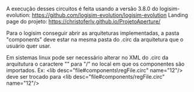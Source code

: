 A execução desses circuitos é feita usando a versão 3.8.0 do logisim-evolution: https://github.com/logisim-evolution/logisim-evolution
Landing page do projeto: https://christoferlv.github.io/ProjetoAperture/

Para o logisim conseguir abrir as arquiteturas implementadas, a pasta "components" deve estar na mesma pasta do .circ da arquitetura que o usuário quer usar.

Em sistemas linux pode ser necessário alterar no XML do .circ da arquitutura o caractere "\" para "/" no local em que os componentes são importados.
Ex: \<lib desc="file#components\regFile.circ" name="12"/> deve ser trocado para \<lib desc="file#components/regFile.circ" name="12"/>
